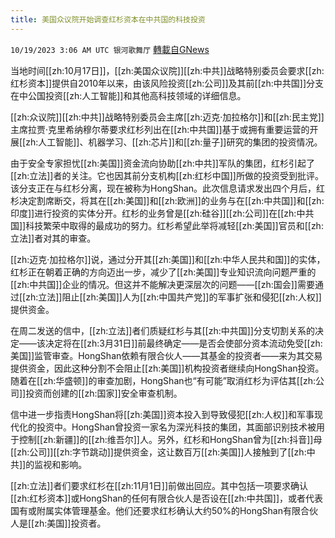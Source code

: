 ```yaml
---
title: 美国众议院开始调查红杉资本在中共国的科技投资
---
```

`10/19/2023 3:06 AM UTC 银河歌舞厅` [轉載自GNews](https://gnews.org/articles/1852762)

当地时间[[zh:10月17日]]，[[zh:美国众议院]][[zh:中共]]战略特别委员会要求[[zh:红杉资本]]提供自2010年以来，由该风险投资[[zh:公司]]及其前[[zh:中共国]]分支在中公国投资[[zh:人工智能]]和其他高科技领域的详细信息。

[[zh:众议院]][[zh:中共]]战略特别委员会主席[[zh:迈克·加拉格尔]]和[[zh:民主党]]主席拉贾·克里希纳穆尔蒂要求红杉列出在[[zh:中共国]]基于或拥有重要运营的开展[[zh:人工智能]]、机器学习、[[zh:芯片]]和[[zh:量子]]研究的集团的投资情况。

由于安全专家担忧[[zh:美国]]资金流向协助[[zh:中共]]军队的集团，红杉引起了[[zh:立法]]者的关注。它也因其前分支机构[[zh:红杉中国]]所做的投资受到批评。该分支正在与红杉分离，现在被称为HongShan。此次信息请求发出四个月后，红杉决定割席断交，将其在[[zh:美国]]和[[zh:欧洲]]的业务与在[[zh:中共国]]和[[zh:印度]]进行投资的实体分开。红杉的业务曾是[[zh:硅谷]][[zh:公司]]在[[zh:中共国]]科技繁荣中取得的最成功的努力。红杉希望此举将减轻[[zh:美国]]官员和[[zh:立法]]者对其的审查。

[[zh:迈克·加拉格尔]]说，通过分开其[[zh:美国]]和[[zh:中华人民共和国]]的实体，红杉正在朝着正确的方向迈出一步，减少了[[zh:美国]]专业知识流向问题严重的[[zh:中共国]]企业的情况。但这并不能解决更深层次的问题——[[zh:国会]]需要通过[[zh:立法]]阻止[[zh:美国]]人为[[zh:中国共产党]]的军事扩张和侵犯[[zh:人权]]提供资金。

在周二发送的信中，[[zh:立法]]者们质疑红杉与其[[zh:中共国]]分支切割关系的决定——该决定将在[[zh:3月31日]]前最终确定——是否会使部分资本流动免受[[zh:美国]]监管审查。HongShan依赖有限合伙人——其基金的投资者——来为其交易提供资金，因此这种分割不会阻止[[zh:美国]]机构投资者继续向HongShan投资。随着在[[zh:华盛顿]]的审查加剧，HongShan也“有可能”取消红杉为评估其[[zh:公司]]投资而创建的[[zh:国家]]安全审查机制。

信中进一步指责HongShan将[[zh:美国]]资本投入到导致侵犯[[zh:人权]]和军事现代化的投资中。HongShan曾投资一家名为深光科技的集团，其面部识别技术被用于控制[[zh:新疆]]的[[zh:维吾尔]]人。另外，红杉和HongShan曾为[[zh:抖音]]母[[zh:公司]][[zh:字节跳动]]提供资金，这让数百万[[zh:美国]]人接触到了[[zh:中共]]的监视和影响。

[[zh:立法]]者们要求红杉在[[zh:11月1日]]前做出回应。其中包括一项要求确认[[zh:红杉资本]]或HongShan的任何有限合伙人是否设在[[zh:中共国]]，或者代表国有或附属实体管理基金。他们还要求红杉确认大约50%的HongShan有限合伙人是[[zh:美国]]投资者。
